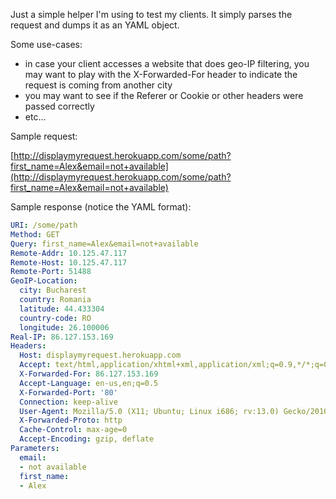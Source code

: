 Just a simple helper I'm using to test my clients.  It simply parses
the request and dumps it as an YAML object.

Some use-cases:

- in case your client accesses a website that does geo-IP filtering,
  you may want to play with the X-Forwarded-For header to indicate the
  request is coming from another city
- you may want to see if the Referer or Cookie or other headers were
  passed correctly
- etc...
 
Sample request:

[http://displaymyrequest.herokuapp.com/some/path?first_name=Alex&email=not+available](http://displaymyrequest.herokuapp.com/some/path?first_name=Alex&email=not+available)

Sample response (notice the YAML format):

```yaml
URI: /some/path
Method: GET
Query: first_name=Alex&email=not+available
Remote-Addr: 10.125.47.117
Remote-Host: 10.125.47.117
Remote-Port: 51488
GeoIP-Location:
  city: Bucharest
  country: Romania
  latitude: 44.433304
  country-code: RO
  longitude: 26.100006
Real-IP: 86.127.153.169
Headers:
  Host: displaymyrequest.herokuapp.com
  Accept: text/html,application/xhtml+xml,application/xml;q=0.9,*/*;q=0.8
  X-Forwarded-For: 86.127.153.169
  Accept-Language: en-us,en;q=0.5
  X-Forwarded-Port: '80'
  Connection: keep-alive
  User-Agent: Mozilla/5.0 (X11; Ubuntu; Linux i686; rv:13.0) Gecko/20100101 Firefox/13.0.1
  X-Forwarded-Proto: http
  Cache-Control: max-age=0
  Accept-Encoding: gzip, deflate
Parameters:
  email:
  - not available
  first_name:
  - Alex
```

